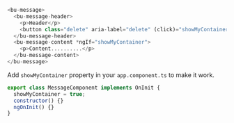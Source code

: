 ```javascript
<bu-message>
  <bu-message-header>
    <p>Header</p>
    <button class="delete" aria-label="delete" (click)="showMyContainer=!showMyContainer"></button>
  </bu-message-header>
  <bu-message-content *ngIf="showMyContainer">
    <p>Content..........</p>
  </bu-message-content>
</bu-message>
```

Add `showMyContainer` property in your `app.component.ts` to make it work.

```javascript
export class MessageComponent implements OnInit {
  showMyContainer = true;
  constructor() {}
  ngOnInit() {}
}
```
